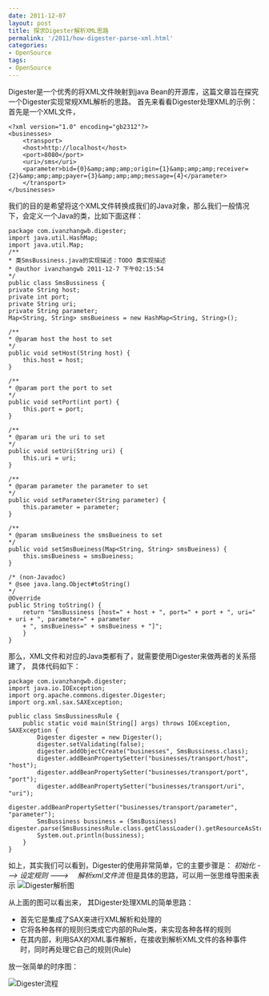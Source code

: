 ```yaml
---
date: 2011-12-07
layout: post
title: 探求Digester解析XML思路
permalink: '/2011/how-digester-parse-xml.html'
categories:
- OpenSource
tags:
- OpenSource
---
```



Digester是一个优秀的将XML文件映射到java Bean的开源库，这篇文章旨在探究一个Digester实现常规XML解析的思路。
首先来看看Digester处理XML的示例：
首先是一个XML文件，

	<?xml version="1.0" encoding="gb2312"?>
	<businesses>
		<transport>
		<host>http://localhost</host>
		<port>8080</port>
		<uri>/sms</uri>
		<parameter>bid={0}&amp;amp;amp;origin={1}&amp;amp;amp;receiver={2}&amp;amp;amp;payer={3}&amp;amp;amp;message={4}</parameter>
		</transport>
	</businesses>


我们的目的是希望将这个XML文件转换成我们的Java对象，那么我们一般情况下，会定义一个Java的类，比如下面这样：

	package com.ivanzhangwb.digester;
	import java.util.HashMap;
	import java.util.Map;
	/**
	* 类SmsBussiness.java的实现描述：TODO 类实现描述
	* @author ivanzhangwb 2011-12-7 下午02:15:54
	*/
	public class SmsBussiness {
	private String host;
	private int port;
	private String uri;
	private String parameter;
	Map<String, String> smsBueiness = new HashMap<String, String>();
	
	/**
	* @param host the host to set
	*/
	public void setHost(String host) {
		this.host = host;
	}
	
	/**
	* @param port the port to set
	*/
	public void setPort(int port) {
		this.port = port;
	}
	
	/**
	* @param uri the uri to set
	*/
	public void setUri(String uri) {
		this.uri = uri;
	}
	
	/**
	* @param parameter the parameter to set
	*/
	public void setParameter(String parameter) {
		this.parameter = parameter;
	}
	
	/**
	* @param smsBueiness the smsBueiness to set
	*/
	public void setSmsBueiness(Map<String, String> smsBueiness) {
		this.smsBueiness = smsBueiness;
	}
	
	/* (non-Javadoc)
	* @see java.lang.Object#toString()
	*/
	@Override
	public String toString() {
		return "SmsBussiness [host=" + host + ", port=" + port + ", uri=" + uri + ", parameter=" + parameter
		+ ", smsBueiness=" + smsBueiness + "]";
		}
	}
	

那么，XML文件和对应的Java类都有了，就需要使用Digester来做两者的关系搭建了， 具体代码如下：


	package com.ivanzhangwb.digester;
	import java.io.IOException;
	import org.apache.commons.digester.Digester;
	import org.xml.sax.SAXException;

	public class SmsBussinessRule {
		public static void main(String[] args) throws IOException, SAXException {
			Digester digester = new Digester();
			digester.setValidating(false);
			digester.addObjectCreate("businesses", SmsBussiness.class);
			digester.addBeanPropertySetter("businesses/transport/host", "host");
			digester.addBeanPropertySetter("businesses/transport/port", "port");
			digester.addBeanPropertySetter("businesses/transport/uri", "uri");
			digester.addBeanPropertySetter("businesses/transport/parameter", "parameter");
			SmsBussiness bussiness = (SmsBussiness) digester.parse(SmsBussinessRule.class.getClassLoader().getResourceAsStream("config.xml"));
			System.out.println(bussiness);
		}
	}


  如上，其实我们可以看到，Digester的使用非常简单，它的主要步骤是：
  _初始化  --->  设定规则  ---> 　解析xml文件流_
  但是具体的思路，可以用一张思维导图来表示
  ![Digester解析图](http://farm8.staticflickr.com/7023/6470823989_2372466df6.jpg)

 从上面的图可以看出来， 其Digester处理XML的简单思路：
  * 首先它是集成了SAX来进行XML解析和处理的
  * 它将各种各样的规则归类成它内部的Rule类，来实现各种各样的规则
  * 在其内部，利用SAX的XML事件解析，在接收到解析XML文件的各种事件时，同时再处理它自己的规则(Rule)
 
 放一张简单的时序图：
 
  ![Digester流程](http://farm8.staticflickr.com/7015/6470824223_c6f15b2bfd.jpg)
